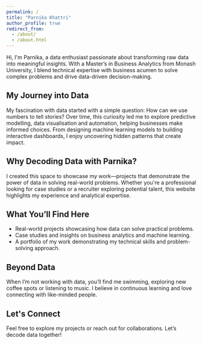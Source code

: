 ```yaml
---
permalink: /
title: "Parnika Khattri"
author_profile: true
redirect_from: 
  - /about/
  - /about.html
---
```


Hi, I'm Parnika, a data enthusiast passionate about transforming raw data into meaningful insights. With a Master’s in Business Analytics from Monash University, I blend technical expertise with business acumen to solve complex problems and drive data-driven decision-making.

## My Journey into Data

My fascination with data started with a simple question: How can we use numbers to tell stories? Over time, this curiosity led me to explore predictive modelling, data visualisation and automation, helping businesses make informed choices. From designing machine learning models to building interactive dashboards, I enjoy uncovering hidden patterns that create impact.

## Why Decoding Data with Parnika?

I created this space to showcase my work—projects that demonstrate the power of data in solving real-world problems. Whether you're a professional looking for case studies or a recruiter exploring potential talent, this website highlights my experience and analytical expertise.

## What You’ll Find Here

- Real-world projects showcasing how data can solve practical problems.
- Case studies and insights on business analytics and machine learning.
- A portfolio of my work demonstrating my technical skills and problem-solving approach.

## Beyond Data

When I’m not working with data, you’ll find me swimming, exploring new coffee spots or listening to music. I believe in continuous learning and love connecting with like-minded people.

## Let's Connect

Feel free to explore my projects or reach out for collaborations. Let’s decode data together!

